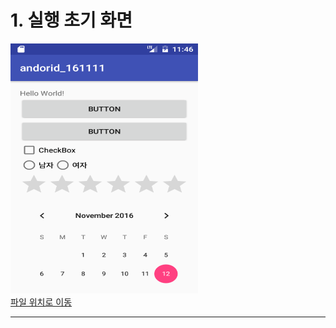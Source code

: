<html>
  <head>
    <title>안드로이드 스튜디오 수업자료(11/11)</title>
  </head>
  <body>
    <h1> 1. 실행 초기 화면 </h1>
    <img src ="https://github.com/HanJunKwon/android_161111/blob/master/app/src/main/resultCapture/Screenshot_1478951193.png?raw=true"
    width=300 height=400><br>
    <a href="https://github.com/HanJunKwon/android_161111/blob/master/app/src/main/resultCapture/Screenshot_1478951193.png?raw=true">
      파일 위치로 이동
    </a>
    <hr>
  <body>
</html>

